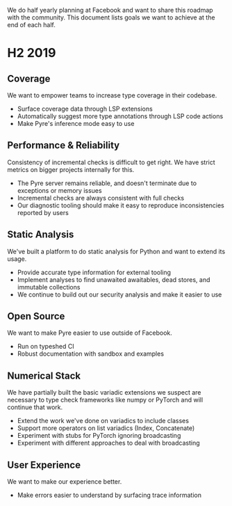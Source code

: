 We do half yearly planning at Facebook and want to share this roadmap with the community. This document lists goals we want to achieve at the end of each half.

# H2 2019

## Coverage
We want to empower teams to increase type coverage in their codebase.

- Surface coverage data through LSP extensions
- Automatically suggest more type annotations through LSP code actions
- Make Pyre's inference mode easy to use

## Performance & Reliability
Consistency of incremental checks is difficult to get right. We have strict metrics on bigger projects internally for this.

- The Pyre server remains reliable, and doesn't terminate due to exceptions or memory issues
- Incremental checks are always consistent with full checks
- Our diagnostic tooling should make it easy to reproduce inconsistencies reported by users

## Static Analysis
We've built a platform to do static analysis for Python and want to extend its usage.

- Provide accurate type information for external tooling
- Implement analyses to find unawaited awaitables, dead stores, and immutable collections
- We continue to build out our security analysis and make it easier to use

## Open Source
We want to make Pyre easier to use outside of Facebook.

- Run on typeshed CI
- Robust documentation with sandbox and examples

## Numerical Stack
We have partially built the basic variadic extensions we suspect are necessary to type check frameworks like numpy or PyTorch and will continue that work.

- Extend the work we've done on variadics to include classes
- Support more operators on list variadics (Index, Concatenate)
- Experiment with stubs for PyTorch ignoring broadcasting
- Experiment with different approaches to deal with broadcasting

## User Experience
We want to make our experience better.

- Make errors easier to understand by surfacing trace information
